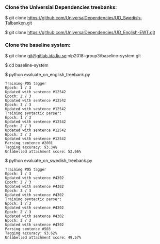 ### Clone the Universial Dependencies treebanks:
$ git clone https://github.com/UniversalDependencies/UD_Swedish-Talbanken.git

$ git clone https://github.com/UniversalDependencies/UD_English-EWT.git

### Clone the baseline system:
$ git clone git@gitlab.ida.liu.se:nlp2018-group3/baseline-system.git

$ cd baseline-system

$ python evaluate_on_english_treebank.py

    Training POS tagger
    Epoch: 1 / 3
    Updated with sentence #12542
    Epoch: 2 / 3
    Updated with sentence #12542
    Epoch: 3 / 3
    Updated with sentence #12542
    Training syntactic parser:
    Epoch: 1 / 3
    Updated with sentence #12542
    Epoch: 2 / 3
    Updated with sentence #12542
    Epoch: 3 / 3
    Updated with sentence #12542
    Parsing sentence #2001
    Tagging accuracy: 93.34%
    Unlabelled attachment score: 52.66%


$ python evaluate_on_swedish_treebank.py

    Training POS tagger
    Epoch: 1 / 3
    Updated with sentence #4302
    Epoch: 2 / 3
    Updated with sentence #4302
    Epoch: 3 / 3
    Updated with sentence #4302
    Training syntactic parser:
    Epoch: 1 / 3
    Updated with sentence #4302
    Epoch: 2 / 3
    Updated with sentence #4302
    Epoch: 3 / 3
    Updated with sentence #4302
    Parsing sentence #503
    Tagging accuracy: 93.62%
    Unlabelled attachment score: 49.57%
